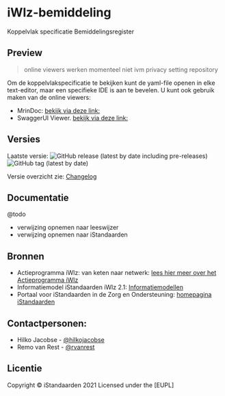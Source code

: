 # iWlz-bemiddeling
Koppelvlak specificatie Bemiddelingsregister
## Preview

> online viewers werken momenteel niet ivm privacy setting repository

Om de koppelvlakspecificatie te bekijken kunt de yaml-file openen in elke text-editor, maar een specifieke IDE is aan te bevelen. 
U kunt ook gebruik maken van de online viewers:
* MrinDoc: [bekijk via deze link:](https://mrin9.github.io/OpenAPI-Viewer/#/load/https%3A%2F%2Fraw.githubusercontent.com%2FiStandaarden%2FiWlz-bemiddeling%2Fmaster%2Fapi-specificatie%2Fbemiddelingregister.yaml "https://mrin9.github.io/OpenAPI-Viewer/#/load/https%3A%2F%2Fraw.githubusercontent.com%2FiStandaarden%2FiWlz-bemiddeling%2Fmaster%2Fapi-specificatie%2Fbemiddelingregister.yaml")
* SwaggerUI Viewer. [bekijk via deze link:](https://editor.swagger.io/?url=https://raw.githubusercontent.com/iStandaarden/iWlz-bemiddeling/master/api-specificatie/bemiddelingregister.yaml "https://editor.swagger.io/?url=https://raw.githubusercontent.com/iStandaarden/iWlz-bemiddeling/master/api-specificatie/bemiddelingregister.yaml")

## Versies
Laatste versie: ![GitHub release (latest by date including pre-releases)](https://img.shields.io/github/v/release/iStandaarden/iWlz-bemiddeling?include_prereleases&style=flat-square)
![GitHub tag (latest by date)](https://img.shields.io/github/v/tag/iStandaarden/iWlz-bemiddeling?style=flat-square)

Versie overzicht zie: [Changelog](CHANGELOG.md)

## Documentatie
@todo
- verwijzing opnemen naar leeswijzer
- verwijzing opnemen naar iStandaarden

## Bronnen
* Actieprogramma iWlz: van keten naar netwerk: [lees hier meer over het Actieprogramma iWlz](https://www.istandaarden.nl/actieprogramma-iwlz "Actieprogramma iWlz")
* Informatiemodel iStandaarden iWlz 2.1: [Informatiemodellen](https://informatiemodellen.istandaarden.nl/2020)
* Portaal voor iStandaarden in de
Zorg en Ondersteuning: [homepagina iStandaarden](https://www.istandaarden.nl)

## Contactpersonen:
* Hilko Jacobse - [@hilkojacobse](https://github.com/HilkoJacobse)
* Remo van Rest - [@rvanrest](https://github.com/rvanrest)

## Licentie
Copyright &copy; iStandaarden 2021
Licensed under the [EUPL]
